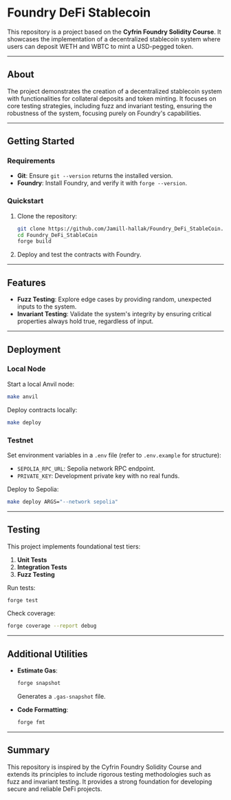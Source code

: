 
# Foundry DeFi Stablecoin

This repository is a project based on the **Cyfrin Foundry Solidity Course**. It showcases the implementation of a decentralized stablecoin system where users can deposit WETH and WBTC to mint a USD-pegged token.

---

## About

The project demonstrates the creation of a decentralized stablecoin system with functionalities for collateral deposits and token minting. It focuses on core testing strategies, including fuzz and invariant testing, ensuring the robustness of the system, focusing purely on Foundry's capabilities.

---

## Getting Started

### Requirements

- **Git**: Ensure `git --version` returns the installed version.
- **Foundry**: Install Foundry, and verify it with `forge --version`.

### Quickstart

1. Clone the repository:
   ```bash
   git clone https://github.com/Jamill-hallak/Foundry_DeFi_StableCoin.git
   cd Foundry_DeFi_StableCoin 
   forge build
   ```

2. Deploy and test the contracts with Foundry.

---

## Features

- **Fuzz Testing**: Explore edge cases by providing random, unexpected inputs to the system.
- **Invariant Testing**: Validate the system's integrity by ensuring critical properties always hold true, regardless of input.

---

## Deployment

### Local Node
Start a local Anvil node:
```bash
make anvil
```

Deploy contracts locally:
```bash
make deploy
```

### Testnet
Set environment variables in a `.env` file (refer to `.env.example` for structure):
- `SEPOLIA_RPC_URL`: Sepolia network RPC endpoint.
- `PRIVATE_KEY`: Development private key with no real funds.

Deploy to Sepolia:
```bash
make deploy ARGS="--network sepolia"
```

---

## Testing

This project implements foundational test tiers:
1. **Unit Tests**
2. **Integration Tests**
3. **Fuzz Testing**

Run tests:
```bash
forge test
```

Check coverage:
```bash
forge coverage --report debug
```

---

## Additional Utilities

- **Estimate Gas**:
  ```bash
  forge snapshot
  ```
  Generates a `.gas-snapshot` file.

- **Code Formatting**:
  ```bash
  forge fmt
  ```

---

## Summary

This repository is inspired by the Cyfrin Foundry Solidity Course and extends its principles to include rigorous testing methodologies such as fuzz and invariant testing. It provides a strong foundation for developing secure and reliable DeFi projects.
